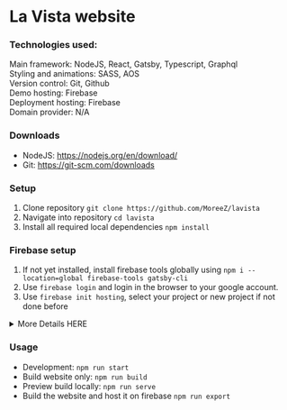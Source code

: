 # La Vista website

### Technologies used:
Main framework: NodeJS, React, Gatsby, Typescript, Graphql <br/>
Styling and animations: SASS, AOS <br/>
Version control: Git, Github <br/>
Demo hosting: Firebase <br/>
Deployment hosting: Firebase <br/>
Domain provider: N/A <br/>

### Downloads
- NodeJS: https://nodejs.org/en/download/
- Git: https://git-scm.com/downloads

### Setup
1. Clone repository `git clone https://github.com/MoreeZ/lavista`
2. Navigate into repository `cd lavista`
3. Install all required local dependencies `npm install`

### Firebase setup

1. If not yet installed, install firebase tools globally using `npm i --location=global firebase-tools gatsby-cli`
2. Use `firebase login` and login in the browser to your google account.
3. Use `firebase init hosting`, select your project or new project if not done before
<details>
<summary>More Details HERE</summary>
<br>
<ul>
  <li>"ready to process? (y/N)": Press Enter</li>
  <li>"What do you want to use as your public directory? (public)": Press Enter</li>
  <li>"Configure as a single-page app (rewrite all urls to /index.html)?": Press Enter</li>
  <li>"Set up automatic builds and deploys with GitHub?": n</li>
  <li>"File public/404.html already exists. Overwrite? (y/N)": Press Enter</li>
  <li>"File public/index.html already exists. Overwrite? (y/N)": Press Enter</li>
</ul>
</details>



### Usage
- Development: `npm run start`
- Build website only: `npm run build`
- Preview build locally: `npm run serve`
- Build the website and host it on firebase `npm run export`